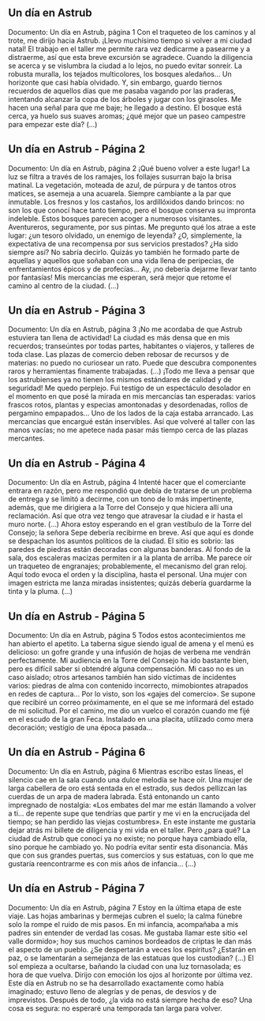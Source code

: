 ## Un día en Astrub
Documento: Un día en Astrub, página 1
Con el traqueteo de los caminos y al trote, me dirijo hacia Astrub. ¡Llevo muchísimo tiempo si volver a mi ciudad natal! El trabajo en el taller me permite rara vez dedicarme a pasearme y a distraerme, así que esta breve excursión se agradece.
Cuando la diligencia se acerca y se vislumbra la ciudad a lo lejos, no puedo evitar sonreír. La robusta muralla, los tejados multicolores, los bosques aledaños... Un horizonte que casi había olvidado. Y, sin embargo, guardo tiernos recuerdos de aquellos días que me pasaba vagando por las praderas, intentando alcanzar la copa de los árboles y jugar con los girasoles.
Me hacen una señal para que me baje; he llegado a destino. El bosque está cerca, ya huelo sus suaves aromas; ¿qué mejor que un paseo campestre para empezar este día?
(...)

## Un día en Astrub - Página 2
Documento: Un día en Astrub, página 2
¡Qué bueno volver a este lugar! La luz se filtra a través de los ramajes, los follajes susurran bajo la brisa matinal. La vegetación, moteada de azul, de púrpura y de tantos otros matices, se asemeja a una acuarela. Siempre cambiante a la par que inmutable. Los fresnos y los castaños, los ardillóxidos dando brincos: no son los que conocí hace tanto tiempo, pero el bosque conserva su impronta indeleble.
Estos bosques parecen acoger a numerosos visitantes. Aventureros, seguramente, por sus pintas. Me pregunto qué los atrae a este lugar: ¿un tesoro olvidado, un enemigo de leyenda? ¿O, simplemente, la expectativa de una recompensa por sus servicios prestados?
¿Ha sido siempre así? No sabría decirlo. Quizás yo también he formado parte de aquellas y aquellos que soñaban con una vida llena de peripecias, de enfrentamientos épicos y de profecías...
Ay, ¡no debería dejarme llevar tanto por fantasías! Mis mercancías me esperan, será mejor que retome el camino al centro de la ciudad.
(...)

## Un día en Astrub - Página 3
Documento: Un día en Astrub, página 3
¡No me acordaba de que Astrub estuviera tan llena de actividad! La ciudad es más densa que en mis recuerdos; transeúntes por todas partes, habitantes o viajeros, y talleres de toda clase. Las plazas de comercio deben rebosar de recursos y de materias: no puedo no curiosear un rato. Puede que descubra componentes raros y herramientas finamente trabajadas.
(...)
¡Todo me lleva a pensar que los astrubienses ya no tienen los mismos estándares de calidad y de seguridad! Me quedo perplejo.
Fui testigo de un espectáculo desolador en el momento en que posé la mirada en mis mercancías tan esperadas: varios frascos rotos, plantas y especias amontonadas y desordenadas, rollos de pergamino empapados... Uno de los lados de la caja estaba arrancado.
Las mercancías que encargué están inservibles. Así que volveré al taller con las manos vacías; no me apetece nada pasar más tiempo cerca de las plazas mercantes.

## Un día en Astrub - Página 4
Documento: Un día en Astrub, página 4
Intenté hacer que el comerciante entrara en razón, pero me respondió que debía de tratarse de un problema de entrega y se limitó a decirme, con un tono de lo más impertinente, además, que me dirigiera a la Torre del Consejo y que hiciera allí una reclamación. Así que otra vez tengo que atravesar la ciudad e ir hasta el muro norte.
(...)
Ahora estoy esperando en el gran vestíbulo de la Torre del Consejo; la señora Sepe debería recibirme en breve.
Así que aquí es donde se despachan los asuntos políticos de la ciudad. El sitio es sobrio: las paredes de piedras están decoradas con algunas banderas. Al fondo de la sala, dos escaleras macizas permiten ir a la planta de arriba. Me parece oír un traqueteo de engranajes; probablemente, el mecanismo del gran reloj. Aquí todo evoca el orden y la disciplina, hasta el personal. Una mujer con imagen estricta me lanza miradas insistentes; quizás debería guardarme la tinta y la pluma.
(...)

## Un día en Astrub - Página 5
Documento: Un día en Astrub, página 5
Todos estos acontecimientos me han abierto el apetito. La taberna sigue siendo igual de amena y el menú es delicioso: un gofre grande y una infusión de hojas de verbena me vendrán perfectamente. Mi audiencia en la Torre del Consejo ha ido bastante bien, pero es difícil saber si obtendré alguna compensación. Mi caso no es un caso aislado; otros artesanos también han sido víctimas de incidentes varios: piedras de alma con contenido incorrecto, mimobiontes atrapados en redes de captura... Por lo visto, son los «gajes del comercio». Se supone que recibiré un correo próximamente, en el que se me informará del estado de mi solicitud.
Por el camino, me dio un vuelco el corazón cuando me fijé en el escudo de la gran Feca. Instalado en una placita, utilizado como mera decoración; vestigio de una época pasada...

## Un día en Astrub - Página 6
Documento: Un día en Astrub, página 6
Mientras escribo estas líneas, el silencio cae en la sala cuando una dulce melodía se hace oír. Una mujer de larga cabellera de oro está sentada en el estrado, sus dedos pellizcan las cuerdas de un arpa de madera labrada. Está entonando un canto impregnado de nostalgia: «Los embates del mar me están llamando a volver a ti... de repente supe que tendrías que partir y me vi en la encrucijada del tiempo; se han perdido las viejas costumbres».
En este instante me gustaría dejar atrás mi billete de diligencia y mi vida en el taller. Pero ¿para qué? La ciudad de Astrub que conocí ya no existe; no porque haya cambiado ella, sino porque he cambiado yo. No podría evitar sentir esta disonancia. Más que con sus grandes puertas, sus comercios y sus estatuas, con lo que me gustaría reencontrarme es con mis años de infancia...
(...)

## Un día en Astrub - Página 7
Documento: Un día en Astrub, página 7
Estoy en la última etapa de este viaje. Las hojas ambarinas y bermejas cubren el suelo; la calma fúnebre solo la rompe el ruido de mis pasos.
En mi infancia, acompañaba a mis padres sin entender de verdad las cosas. Me gustaba llamar este sitio «el valle dormido»; hoy sus muchos caminos bordeados de criptas le dan más el aspecto de un pueblo. ¿Se despertarán a veces los espíritus? ¿Estarán en paz, o se lamentarán a semejanza de las estatuas que los custodian?
(...)
El sol empieza a ocultarse, bañando la ciudad con una luz tornasolada; es hora de que vuelva. Dirijo con emoción los ojos al horizonte por última vez. Este día en Astrub no se ha desarrollado exactamente como había imaginado; estuvo lleno de alegrías y de penas, de desvíos y de imprevistos. Después de todo, ¿la vida no está siempre hecha de eso?
Una cosa es segura: no esperaré una temporada tan larga para volver.
